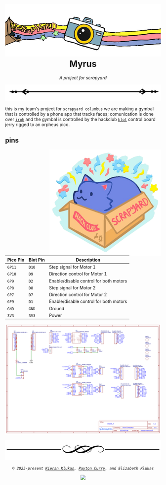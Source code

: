 <h1 align="center">
    <img src="https://raw.githubusercontent.com/taciturnaxolotl/myrus/main/.github/images/logo.png" alt="scrapyard box with rainbow coming out and envoloping a camera"/><br/>
    <span>Myrus</span>
</h1>

<p align="center">
    <i>A project for scrapyard</i>
</p>

<p align="center">
	<img src="https://raw.githubusercontent.com/taciturnaxolotl/carriage/main/.github/images/line-break-thin.svg" />
</p>

this is my team's project for `scrapyard columbus` we are making a gymbal that is controlled by a phone app that tracks faces; comunication is done over [`iroh`](https://www.iroh.computer/) and the gymbal is controlled by the hackclub [`blot`](https://blot.hackclub.com) control board jerry rigged to an orpheus pico.

## pins

<img src="https://raw.githubusercontent.com/taciturnaxolotl/myrus/main/.github/images/acon-scrapyard-live-footage.png" width=360 align="right" />

| Pico Pin | Blot Pin | Description |
|----------|----------|-------------|
| `GP11` | `D10` | Step signal for Motor 1 |
| `GP10` | `D9` | Direction control for Motor 1 |
| `GP9` | `D2` | Enable/disable control for both motors |
| `GP8` | `D8` | Step signal for Motor 2 |
| `GP7` | `D7` | Direction control for Motor 2 |
| `GP9` | `D1` | Enable/disable control for both motors |
| `GND` | `GND` | Ground |
| `3V3` | `3V3` | Power |

![blot schematic](https://raw.githubusercontent.com/taciturnaxolotl/myrus/master/.github/images/blot-schematic.svg)

<p align="center">
	<img src="https://raw.githubusercontent.com/taciturnaxolotl/carriage/main/.github/images/line-break.svg" />
</p>

<p align="center">
	<i><code>&copy 2025-present <a href="https://github.com/taciturnaxolotl">Kieran Klukas</a>, <a href="https://github.com/paytontech">Payton Curry</a>, and Elizabeth Klukas</code></i>
</p>

<p align="center">
	<a href="https://github.com/taciturnaxolotl/myrus/blob/master/LICENSE.md"><img src="https://img.shields.io/static/v1.svg?style=for-the-badge&label=License&message=AGPL 3.0&logoColor=d9e0ee&colorA=363a4f&colorB=b7bdf8"/></a>
</p>
